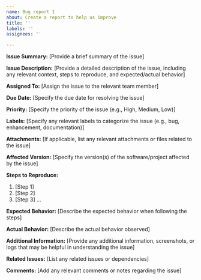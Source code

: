 ```yaml
---
name: Bug report 1
about: Create a report to help us improve
title: ''
labels: ''
assignees: ''

---
```


**Issue Summary:**
[Provide a brief summary of the issue]

**Issue Description:**
[Provide a detailed description of the issue, including any relevant context, steps to reproduce, and expected/actual behavior]

**Assigned To:**
[Assign the issue to the relevant team member]

**Due Date:**
[Specify the due date for resolving the issue]

**Priority:**
[Specify the priority of the issue (e.g., High, Medium, Low)]

**Labels:**
[Specify any relevant labels to categorize the issue (e.g., bug, enhancement, documentation)]

**Attachments:**
[If applicable, list any relevant attachments or files related to the issue]

**Affected Version:**
[Specify the version(s) of the software/project affected by the issue]

**Steps to Reproduce:**
1. [Step 1]
2. [Step 2]
3. [Step 3]
...

**Expected Behavior:**
[Describe the expected behavior when following the steps]

**Actual Behavior:**
[Describe the actual behavior observed]

**Additional Information:**
[Provide any additional information, screenshots, or logs that may be helpful in understanding the issue]


**Related Issues:**
[List any related issues or dependencies]

**Comments:**
[Add any relevant comments or notes regarding the issue]
